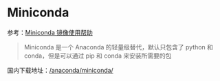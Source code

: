 
# Miniconda

参考：[Miniconda 镜像使用帮助](https://mirror.tuna.tsinghua.edu.cn/help/anaconda/)

>Miniconda 是一个 Anaconda 的轻量级替代，默认只包含了 python 和 conda，但是可以通过 pip 和 conda 来安装所需要的包

国内下载地址：[/anaconda/miniconda/](https://mirrors.tuna.tsinghua.edu.cn/anaconda/miniconda/?C=M&O=D)